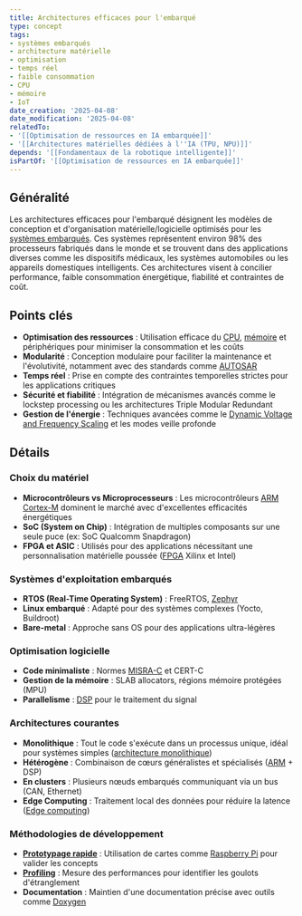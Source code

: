 ```yaml
---
title: Architectures efficaces pour l'embarqué
type: concept
tags:
- systèmes embarqués
- architecture matérielle
- optimisation
- temps réel
- faible consommation
- CPU
- mémoire
- IoT
date_creation: '2025-04-08'
date_modification: '2025-04-08'
relatedTo:
- '[[Optimisation de ressources en IA embarquée]]'
- '[[Architectures matérielles dédiées à l''IA (TPU, NPU)]]'
depends: '[[Fondamentaux de la robotique intelligente]]'
isPartOf: '[[Optimisation de ressources en IA embarquée]]'
---
```

## Généralité

Les architectures efficaces pour l'embarqué désignent les modèles de conception et d'organisation matérielle/logicielle optimisés pour les [systèmes embarqués](https://fr.wikipedia.org/wiki/Syst%C3%A8me_embarqu%C3%A9). Ces systèmes représentent environ 98% des processeurs fabriqués dans le monde et se trouvent dans des applications diverses comme les dispositifs médicaux, les systèmes automobiles ou les appareils domestiques intelligents. Ces architectures visent à concilier performance, faible consommation énergétique, fiabilité et contraintes de coût.

## Points clés

- **Optimisation des ressources** : Utilisation efficace du [CPU](https://fr.wikipedia.org/wiki/Processeur), [mémoire](https://fr.wikipedia.org/wiki/M%C3%A9moire_informatique) et périphériques pour minimiser la consommation et les coûts
- **Modularité** : Conception modulaire pour faciliter la maintenance et l'évolutivité, notamment avec des standards comme [AUTOSAR](https://fr.wikipedia.org/wiki/AUTOSAR)
- **Temps réel** : Prise en compte des contraintes temporelles strictes pour les applications critiques
- **Sécurité et fiabilité** : Intégration de mécanismes avancés comme le lockstep processing ou les architectures Triple Modular Redundant
- **Gestion de l'énergie** : Techniques avancées comme le [Dynamic Voltage and Frequency Scaling](https://fr.wikipedia.org/wiki/Dynamic_voltage_scaling) et les modes veille profonde

## Détails

### Choix du matériel

- **Microcontrôleurs vs Microprocesseurs** : Les microcontrôleurs [ARM Cortex-M](https://fr.wikipedia.org/wiki/ARM_Cortex-M) dominent le marché avec d'excellentes efficacités énergétiques
- **SoC (System on Chip)** : Intégration de multiples composants sur une seule puce (ex: SoC Qualcomm Snapdragon)
- **FPGA et ASIC** : Utilisés pour des applications nécessitant une personnalisation matérielle poussée ([FPGA](https://fr.wikipedia.org/wiki/Circuit_logique_programmable) Xilinx et Intel)

### Systèmes d'exploitation embarqués

- **RTOS (Real-Time Operating System)** : FreeRTOS, [Zephyr](https://fr.wikipedia.org/wiki/Zephyr_(syst%C3%A8me_d%27exploitation))
- **Linux embarqué** : Adapté pour des systèmes complexes (Yocto, Buildroot)
- **Bare-metal** : Approche sans OS pour des applications ultra-légères

### Optimisation logicielle

- **Code minimaliste** : Normes [MISRA-C](https://fr.wikipedia.org/wiki/MISRA_C) et CERT-C
- **Gestion de la mémoire** : SLAB allocators, régions mémoire protégées (MPU)
- **Parallelisme** : [DSP](https://fr.wikipedia.org/wiki/Traitement_num%C3%A9rique_du_signal) pour le traitement du signal

### Architectures courantes

- **Monolithique** : Tout le code s'exécute dans un processus unique, idéal pour systèmes simples ([architecture monolithique](https://fr.wikipedia.org/wiki/Architecture_monolithique))
- **Hétérogène** : Combinaison de cœurs généralistes et spécialisés ([ARM](https://fr.wikipedia.org/wiki/Architecture_ARM) + DSP)
- **En clusters** : Plusieurs nœuds embarqués communiquant via un bus (CAN, Ethernet)
- **Edge Computing** : Traitement local des données pour réduire la latence ([Edge computing](https://fr.wikipedia.org/wiki/Edge_computing))

### Méthodologies de développement

- **[Prototypage rapide](https://fr.wikipedia.org/wiki/Prototypage_rapide)** : Utilisation de cartes comme [Raspberry Pi](https://fr.wikipedia.org/wiki/Raspberry_Pi) pour valider les concepts
- **[Profiling](https://fr.wikipedia.org/wiki/Profiling_(informatique))** : Mesure des performances pour identifier les goulots d'étranglement
- **Documentation** : Maintien d'une documentation précise avec outils comme [Doxygen](https://fr.wikipedia.org/wiki/Doxygen)